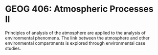 # GEOG 406: Atmospheric Processes II

Principles of analysis of the atmosphere are applied to the analysis of environmental phenomena. The link between the atmosphere and other environmental compartments is explored through environmental case studies.